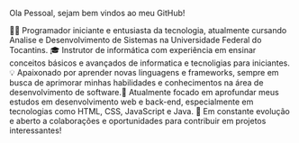 Ola Pessoal, sejam bem vindos ao meu GitHub!

👨‍💻 Programador iniciante e entusiasta da tecnologia, atualmente cursando Analise e Desenvolvimento de Sistemas na Universidade Federal do Tocantins. 🎓 Instrutor de informática com experiência em ensinar conceitos básicos e avançados de informatica e tecnoligias para iniciantes. 💡 Apaixonado por aprender novas linguagens e frameworks, sempre em busca de aprimorar minhas habilidades e conhecimentos na área de desenvolvimento de software.🌱 Atualmente focado em aprofundar meus estudos em desenvolvimento web e back-end, especialmente em tecnologias como HTML, CSS, JavaScript e Java. 🚀 Em constante evolução e aberto a colaborações e oportunidades para contribuir em projetos interessantes!
